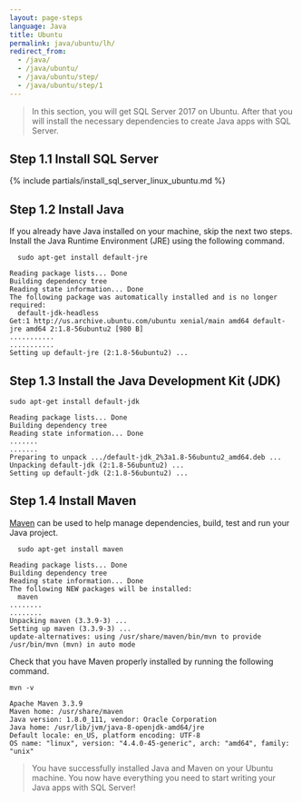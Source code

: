 ```yaml
---
layout: page-steps
language: Java
title: Ubuntu
permalink: java/ubuntu/lh/
redirect_from:
  - /java/
  - /java/ubuntu/
  - /java/ubuntu/step/
  - /java/ubuntu/step/1
---
```


> In this section, you will get SQL Server 2017 on Ubuntu. After that you will install the necessary dependencies to create Java apps with SQL Server.

## Step 1.1 Install SQL Server

{% include partials/install_sql_server_linux_ubuntu.md %}

## Step 1.2 Install Java

If you already have Java installed on your machine, skip the next two steps. Install the Java Runtime Environment (JRE) using the following command.

```terminal
  sudo apt-get install default-jre
```

```results
Reading package lists... Done
Building dependency tree
Reading state information... Done
The following package was automatically installed and is no longer required:
  default-jdk-headless
Get:1 http://us.archive.ubuntu.com/ubuntu xenial/main amd64 default-jre amd64 2:1.8-56ubuntu2 [980 B]
...........
...........
Setting up default-jre (2:1.8-56ubuntu2) ...
```

## Step 1.3 Install the Java Development Kit (JDK)

```terminal
sudo apt-get install default-jdk
```

```results
Reading package lists... Done
Building dependency tree
Reading state information... Done
.......
.......
Preparing to unpack .../default-jdk_2%3a1.8-56ubuntu2_amd64.deb ...
Unpacking default-jdk (2:1.8-56ubuntu2) ...
Setting up default-jdk (2:1.8-56ubuntu2) ...
```

## Step 1.4 Install Maven

[Maven](https://maven.apache.org/) can be used to help manage dependencies, build, test and run your Java project.

```terminal
  sudo apt-get install maven
```

```results
Reading package lists... Done
Building dependency tree
Reading state information... Done
The following NEW packages will be installed:
  maven
........
........
Unpacking maven (3.3.9-3) ...
Setting up maven (3.3.9-3) ...
update-alternatives: using /usr/share/maven/bin/mvn to provide /usr/bin/mvn (mvn) in auto mode
```

Check that you have Maven properly installed by running the following command.

```terminal
mvn -v
```

```results
Apache Maven 3.3.9
Maven home: /usr/share/maven
Java version: 1.8.0_111, vendor: Oracle Corporation
Java home: /usr/lib/jvm/java-8-openjdk-amd64/jre
Default locale: en_US, platform encoding: UTF-8
OS name: "linux", version: "4.4.0-45-generic", arch: "amd64", family: "unix"
```

> You have successfully installed Java and Maven on your Ubuntu machine. You now have everything you need to start writing your Java apps with SQL Server!
